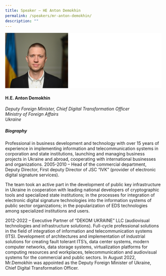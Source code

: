```yaml
---
title: Speaker – HE Anton Demokhin
permalink: /speakers/mr-anton-demokhin/
description: ""
---
```

![](/images/2023%20Speakers/anton%20demokhin.png)

#### **H.E. Anton Demokhin**

*Deputy Foreign Minister, Chief Digital Transformation Officer <br>
Ministry of Foreign Affairs<br>Ukraine*


##### **Biography**
Professional in business development and technology with over 15 years of experience in implementing information and telecommunication systems in corporation and state institutions, launching and managing business projects in Ukraine and abroad, cooperating with international businesses and organizations. 
2005-2010 – Head of the commercial department, Deputy Director, First deputy Director of JSC “IVK” (provider of electronic digital signature services). 

The team took an active part in the development of public key infrastructure in Ukraine in cooperation with leading national developers of cryptographic tools and specialized state institutions; in the processes for integration of electronic digital signature technologies into the information systems of public sector organizations; in the popularization of EDS technologies among specialized institutions and users. 

2012-2022 – Executive Partner of “DEKOM UKRAINE” LLC (audiovisual technologies and infrastructure solutions). 
Full-cycle professional solutions in the field of integration of information and telecommunication systems (ITS). Development of architectures and implementation of industrial solutions for creating fault tolerant ITS’s, data center systems, modern computer networks, data storage systems, virtualization platforms for computing resources and workplaces, telecommunication and audiovisual systems for the commercial and public sectors. 
In August 2022, Mr.Demokhin was appointed as the Deputy Foreign Minister of Ukraine, Chief Digital Transformation Officer.